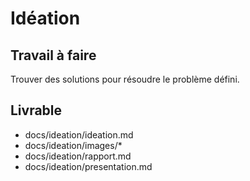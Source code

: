 # Idéation

## Travail à faire
Trouver des solutions pour résoudre le problème défini.

## Livrable
- docs/ideation/ideation.md
- docs/ideation/images/* 
- docs/ideation/rapport.md
- docs/ideation/presentation.md